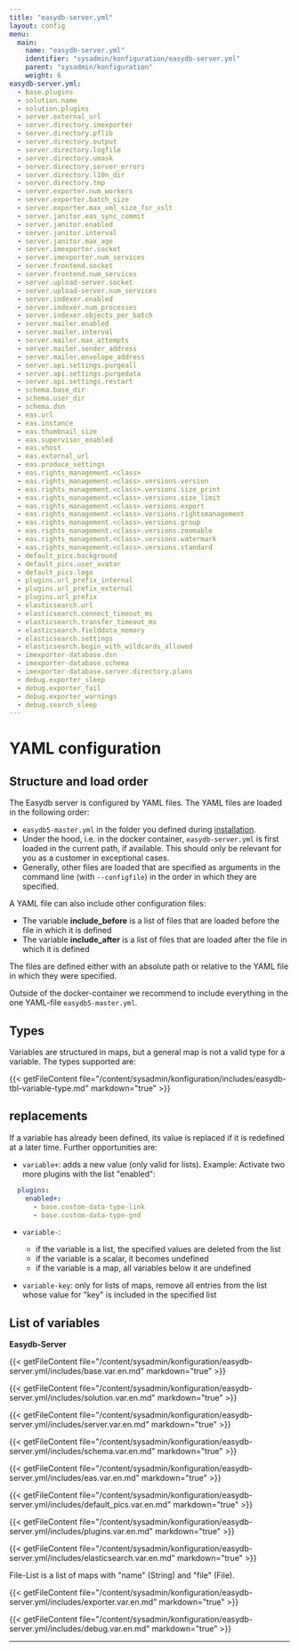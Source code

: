 ```yaml
---
title: "easydb-server.yml"
layout: config
menu:
  main:
    name: "easydb-server.yml"
    identifier: "sysadmin/konfiguration/easydb-server.yml"
    parent: "sysadmin/konfiguration"
    weight: 6
easydb-server.yml:
  - base.plugins
  - solution.name
  - solution.plugins
  - server.external_url
  - server.directory.imexporter
  - server.directory.pflib
  - server.directory.output
  - server.directory.logfile
  - server.directory.umask
  - server.directory.server_errors
  - server.directory.l10n_dir
  - server.directory.tmp
  - server.exporter.num_workers
  - server.exporter.batch_size
  - server.exporter.max_xml_size_for_xslt
  - server.janitor.eas_sync_commit
  - server.janitor.enabled
  - server.janitor.interval
  - server.janitor.max_age
  - server.imexporter.socket
  - server.imexporter.num_services
  - server.frontend.socket
  - server.frontend.num_services
  - server.upload-server.socket
  - server.upload-server.num_services
  - server.indexer.enabled
  - server.indexer.num_processes
  - server.indexer.objects_per_batch
  - server.mailer.enabled
  - server.mailer.interval
  - server.mailer.max_attempts
  - server.mailer.sender_address
  - server.mailer.envelope_address
  - server.api.settings.purgeall
  - server.api.settings.purgedata
  - server.api.settings.restart
  - schema.base_dir
  - schema.user_dir
  - schema.dsn
  - eas.url
  - eas.instance
  - eas.thumbnail_size
  - eas.supervisor_enabled
  - eas.vhost
  - eas.external_url  
  - eas.produce_settings
  - eas.rights_management.<class>
  - eas.rights_management.<class>.versions.version
  - eas.rights_management.<class>.versions.size_print
  - eas.rights_management.<class>.versions.size_limit
  - eas.rights_management.<class>.versions.export
  - eas.rights_management.<class>.versions.rightsmanagement
  - eas.rights_management.<class>.versions.group
  - eas.rights_management.<class>.versions.zoomable
  - eas.rights_management.<class>.versions.watermark
  - eas.rights_management.<class>.versions.standard
  - default_pics.background
  - default_pics.user_avatar
  - default_pics.logo
  - plugins.url_prefix_internal
  - plugins.url_prefix_external
  - plugins.url_prefix
  - elasticsearch.url
  - elasticsearch.connect_timeout_ms
  - elasticsearch.transfer_timeout_ms
  - elasticsearch.fielddata_memory
  - elasticsearch.settings
  - elasticsearch.begin_with_wildcards_allowed
  - imexporter-database.dsn
  - imexporter-database.schema
  - imexporter-database.server.directory.plans
  - debug.exporter_sleep
  - debug.exporter_fail
  - debug.exporter_warnings
  - debug.search_sleep
---
```


# YAML configuration

## Structure and load order

The Easydb server is configured by YAML files. The YAML files are loaded in the following order:

- `easydb5-master.yml` in the folder you defined during [installation](/en/sysadmin/installation).
- Under the hood, i.e. in the docker container, `easydb-server.yml` is first loaded in the current path, if available. This should only be relevant for you as a customer in exceptional cases.
- Generally, other files are loaded that are specified as arguments in the command line (with `--configfile`) in the order in which they are specified.

A YAML file can also include other configuration files:

- The variable **include_before** is a list of files that are loaded before the file in which it is defined
- The variable **include_after** is a list of files that are loaded after the file in which it is defined

The files are defined either with an absolute path or relative to the YAML file in which they were specified.

Outside of the docker-container we recommend to include everything in the one YAML-file `easydb5-master.yml`.

## Types

Variables are structured in maps, but a general map is not a valid type for a variable. The types supported are:

{{< getFileContent file="/content/sysadmin/konfiguration/includes/easydb-tbl-variable-type.md" markdown="true" >}}

## replacements

If a variable has already been defined, its value is replaced if it is redefined at a later time. Further opportunities are:

- `variable+`: adds a new value (only valid for lists). Example: Activate two more plugins with the list "enabled":
```yaml
  plugins:
    enabled+:
      - base.custom-data-type-link
      - base.custom-data-type-gnd
```
- `variable-`:
  - if the variable is a list, the specified values are deleted from the list
  - if the variable is a scalar, it becomes undefined
  - if the variable is a map, all variables below it are undefined

- `variable-key`: only for lists of maps, remove all entries from the list whose value for "key" is included in the specified list

## List of variables

**Easydb-Server**

{{< getFileContent file="/content/sysadmin/konfiguration/easydb-server.yml/includes/base.var.en.md" markdown="true" >}}

{{< getFileContent file="/content/sysadmin/konfiguration/easydb-server.yml/includes/solution.var.en.md" markdown="true" >}}

{{< getFileContent file="/content/sysadmin/konfiguration/easydb-server.yml/includes/server.var.en.md" markdown="true" >}}

{{< getFileContent file="/content/sysadmin/konfiguration/easydb-server.yml/includes/schema.var.en.md" markdown="true" >}}

{{< getFileContent file="/content/sysadmin/konfiguration/easydb-server.yml/includes/eas.var.en.md" markdown="true" >}}

{{< getFileContent file="/content/sysadmin/konfiguration/easydb-server.yml/includes/default_pics.var.en.md" markdown="true" >}}

{{< getFileContent file="/content/sysadmin/konfiguration/easydb-server.yml/includes/plugins.var.en.md" markdown="true" >}}

{{< getFileContent file="/content/sysadmin/konfiguration/easydb-server.yml/includes/elasticsearch.var.en.md" markdown="true" >}}

File-List is a list of maps with "name" (String) and "file" (File).

{{< getFileContent file="/content/sysadmin/konfiguration/easydb-server.yml/includes/exporter.var.en.md" markdown="true" >}}

{{< getFileContent file="/content/sysadmin/konfiguration/easydb-server.yml/includes/debug.var.en.md" markdown="true" >}}

---